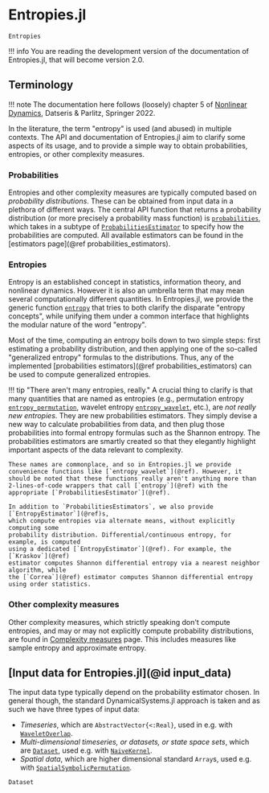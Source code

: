 # Entropies.jl

```@docs
Entropies
```

!!! info
    You are reading the development version of the documentation of Entropies.jl,
    that will become version 2.0.

## Terminology

!!! note
    The documentation here follows (loosely) chapter 5 of
    [Nonlinear Dynamics](https://link.springer.com/book/10.1007/978-3-030-91032-7),
    Datseris & Parlitz, Springer 2022.

In the literature, the term "entropy" is used (and abused) in multiple contexts.
The API and documentation of Entropies.jl aim to clarify some aspects of its usage, and to provide a simple way to obtain probabilities, entropies, or other complexity measures.

### Probabilities

Entropies and other complexity measures are typically computed based on _probability distributions_.
These can be obtained from input data in a plethora of different ways.
The central API function that returns a probability distribution (or more precisely a probability mass function) is [`probabilities`](@ref), which takes in a subtype of [`ProbabilitiesEstimator`](@ref) to specify how the probabilities are computed.
All available estimators can be found in the [estimators page](@ref probabilities_estimators).

### Entropies

Entropy is an established concept in statistics, information theory, and nonlinear dynamics.
However it is also an umbrella term that may mean several computationally different quantities.
In Entropies.jl, we provide the generic function [`entropy`](@ref) that tries to both clarify the disparate "entropy concepts", while unifying them under a common interface that highlights the modular nature of the word "entropy".

Most of the time, computing an entropy boils down to two simple steps: first estimating a probability distribution, and then applying one of the so-called "generalized entropy" formulas to the distributions.
Thus, any of the implemented [probabilities estimators](@ref probabilities_estimators) can be used to compute generalized entropies.

!!! tip "There aren't many entropies, really."
    A crucial thing to clarify is that many quantities that are named as entropies (e.g., permutation entropy [`entropy_permutation`](@ref), wavelet entropy [`entropy_wavelet`](@ref), etc.), are _not really new entropies_. They are new probabilities estimators. They simply devise a new way to calculate probabilities from data, and then plug those probabilities into formal entropy formulas such as the Shannon entropy. The probabilities estimators are smartly created so that they elegantly highlight important aspects of the data relevant to complexity.

    These names are commonplace, and so in Entropies.jl we provide convenience functions like [`entropy_wavelet`](@ref). However, it should be noted that these functions really aren't anything more than 2-lines-of-code wrappers that call [`entropy`](@ref) with the appropriate [`ProbabilitiesEstimator`](@ref).

    In addition to `ProbabilitiesEstimators`, we also provide [`EntropyEstimator`](@ref)s,
    which compute entropies via alternate means, without explicitly computing some
    probability distribution. Differential/continuous entropy, for example, is computed
    using a dedicated [`EntropyEstimator`](@ref). For example, the [`Kraskov`](@ref)
    estimator computes Shannon differential entropy via a nearest neighbor algorithm, while
    the [`Correa`](@ref) estimator computes Shannon differential entropy using order statistics.

### Other complexity measures

Other complexity measures, which strictly speaking don't compute entropies, and may or may not explicitly compute probability distributions, are found in
[Complexity measures](@ref) page.
This includes measures like sample entropy and approximate entropy.

## [Input data for Entropies.jl](@id input_data)

The input data type typically depend on the probability estimator chosen.
In general though, the standard DynamicalSystems.jl approach is taken and as such we have three types of input data:

- _Timeseries_, which are `AbstractVector{<:Real}`, used in e.g. with [`WaveletOverlap`](@ref).
- _Multi-dimensional timeseries, or datasets, or state space sets_, which are [`Dataset`](@ref), used e.g. with [`NaiveKernel`](@ref).
- _Spatial data_, which are higher dimensional standard `Array`s, used e.g. with  [`SpatialSymbolicPermutation`](@ref).

```@docs
Dataset
```